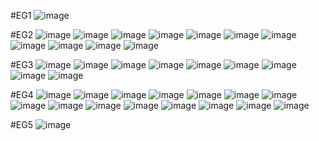 #EG1
![image](https://user-images.githubusercontent.com/102288634/183368098-641dc4c3-e558-4f47-99a7-b5f272872646.png)

#EG2
![image](https://user-images.githubusercontent.com/102288634/183370327-43720fb6-db7e-4552-a7b1-9af543564391.png)
![image](https://user-images.githubusercontent.com/102288634/183378294-f1be8ead-4eb0-41d0-93b7-a9215bb27026.png)
![image](https://user-images.githubusercontent.com/102288634/183378336-5f4aebb6-2504-4b75-bc49-19aec438ee9e.png)
![image](https://user-images.githubusercontent.com/102288634/183378388-c73cabe5-b8a9-4f88-b27d-7efdc67e832c.png)
![image](https://user-images.githubusercontent.com/102288634/183378455-22d66060-939a-4232-8684-6bdb00628b14.png)
![image](https://user-images.githubusercontent.com/102288634/183378500-8e3e9a9c-64d6-4dc9-9c99-bca3cf4bf868.png)
![image](https://user-images.githubusercontent.com/102288634/183378645-75883c4b-50f5-42ce-b8b8-34130becafc1.png)
![image](https://user-images.githubusercontent.com/102288634/183378721-f0bb786c-428b-4d53-bf41-a4a099db0629.png)
![image](https://user-images.githubusercontent.com/102288634/183378824-2f02c3ea-b6a7-412f-9ec3-85a47d282462.png)
![image](https://user-images.githubusercontent.com/102288634/183378936-4f63528e-0c08-4358-a344-8a144aeb17d6.png)
![image](https://user-images.githubusercontent.com/102288634/183379178-5c5e659e-f0f3-46f6-ae4a-b69d3ba52618.png)

#EG3
![image](https://user-images.githubusercontent.com/102288634/183393020-f5d91ff8-f469-421d-a6c6-74831d363715.png)
![image](https://user-images.githubusercontent.com/102288634/183396948-efd2e3fe-2033-4c08-9182-159ea93d0769.png)
![image](https://user-images.githubusercontent.com/102288634/183396986-baf9ea10-db4d-49e0-9918-fc31c0b0085c.png)
![image](https://user-images.githubusercontent.com/102288634/183397141-8f7339fe-708a-4ced-823e-112422a4b149.png)
![image](https://user-images.githubusercontent.com/102288634/183397182-77abb0bf-a133-4e71-947f-29edb738e039.png)
![image](https://user-images.githubusercontent.com/102288634/183397269-a844075a-1f6a-473f-86ac-584181f54645.png)
![image](https://user-images.githubusercontent.com/102288634/183397396-2954c1ce-7d8e-47a6-951f-13d0fdf59d2f.png)
![image](https://user-images.githubusercontent.com/102288634/183397448-c92809ba-66ec-45c4-8711-760d9ea8c88a.png)
![image](https://user-images.githubusercontent.com/102288634/183397657-b34afae9-ebcf-4227-bb77-5c4646a96b03.png)

#EG4
![image](https://user-images.githubusercontent.com/102288634/183399141-6da6df3d-cc6d-425f-a223-390b89d0d937.png)
![image](https://user-images.githubusercontent.com/102288634/183407713-c23b5594-8b89-4f51-81f6-85161cf6850d.png)
![image](https://user-images.githubusercontent.com/102288634/183407757-3a617b20-7fc1-485d-b1df-ad1bf2a3bb99.png)
![image](https://user-images.githubusercontent.com/102288634/183407786-f33c6b57-acbe-41d7-8976-c15617c7da88.png)
![image](https://user-images.githubusercontent.com/102288634/183407822-46ec6098-f636-467d-aa4c-6c30b0a2aa65.png)
![image](https://user-images.githubusercontent.com/102288634/183407871-70cb253d-6d52-4a39-b11d-93e1913fc47f.png)
![image](https://user-images.githubusercontent.com/102288634/183407897-e0d8c9d8-492e-4c37-b434-44326b21ef3a.png)
![image](https://user-images.githubusercontent.com/102288634/183407988-170762c6-9f4a-4c41-8a34-586285caff6d.png)
![image](https://user-images.githubusercontent.com/102288634/183408018-633fc2e4-cb06-4c21-9087-989750dc9e9d.png)
![image](https://user-images.githubusercontent.com/102288634/183408061-a1d4ed75-b1e1-4206-8c51-fc41a3367c04.png)
![image](https://user-images.githubusercontent.com/102288634/183408100-d32e4055-10a3-4e1b-8c2d-d6797e5ae401.png)
![image](https://user-images.githubusercontent.com/102288634/183408180-60414f9e-c64c-4e20-a0d0-41b045a5f9e7.png)
![image](https://user-images.githubusercontent.com/102288634/183408308-55ebd29d-8c02-4544-9911-3da237f8d7ee.png)
![image](https://user-images.githubusercontent.com/102288634/183408373-2c1e6cbc-3b95-48b5-a1ba-3b4e24c7340f.png)
![image](https://user-images.githubusercontent.com/102288634/183408410-80628009-f531-48da-b10f-65890738c06f.png)

#EG5
![image](https://user-images.githubusercontent.com/102288634/183409431-0fb1b1f4-b217-4f6f-9840-9a3e1054c4b6.png)
